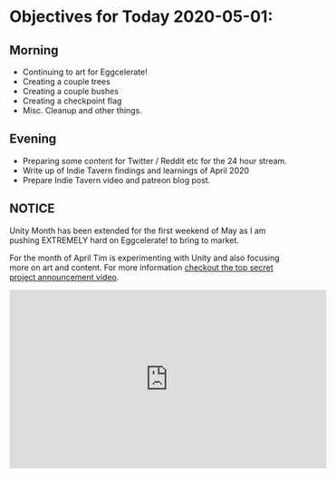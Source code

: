# Objectives for Today 2020-05-01:

## Morning

- Continuing to art for Eggcelerate!
- Creating a couple trees
- Creating a couple bushes
- Creating a checkpoint flag
- Misc. Cleanup and other things.

## Evening

- Preparing some content for Twitter / Reddit etc for the 24 hour stream.
- Write up of Indie Tavern findings and learnings of April 2020
- Prepare Indie Tavern video and patreon blog post.

## NOTICE

Unity Month has been extended for the first weekend of May as I am pushing EXTREMELY hard on Eggcelerate! to bring to market.

For the month of April Tim is experimenting with Unity and also focusing more on art and content. For more information [checkout the top secret project announcement video](https://www.youtube.com/embed/OxdgkWX8rZ0).

<iframe width="560" height="315" src="https://www.youtube.com/embed/OxdgkWX8rZ0" frameborder="0" allow="accelerometer; autoplay; encrypted-media; gyroscope; picture-in-picture" allowfullscreen></iframe>
